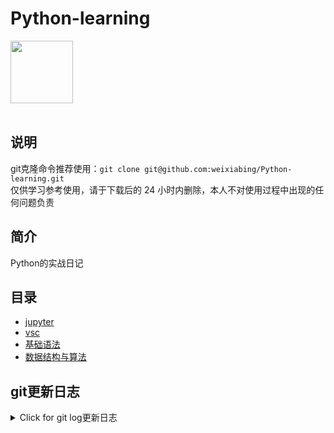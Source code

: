 # Python-learning
 <img src="https://i.giphy.com/media/LMt9638dO8dftAjtco/200.webp" width="100"><br><br>

## 说明
git克隆命令推荐使用：```git clone git@github.com:weixiabing/Python-learning.git```<br>
仅供学习参考使用，请于下载后的 24 小时内删除，本人不对使用过程中出现的任何问题负责
## 简介
Python的实战日记
## 目录
+ [jupyter](https://github.com/weixiabing/Python-learning/tree/main/jupyter)
+ [vsc](https://github.com/weixiabing/Python-learning/tree/main/vsc)
+ [基础语法](https://github.com/weixiabing/Python-learning/tree/main/%E5%9F%BA%E7%A1%80%E8%AF%AD%E6%B3%95)
+ [数据结构与算法](https://github.com/weixiabing/Python-learning/tree/main/%E6%95%B0%E6%8D%AE%E7%BB%93%E6%9E%84%E4%B8%8E%E7%AE%97%E6%B3%95)
## git更新日志
<details>
<summary>Click for git log更新日志</summary>

 ``` diff
---start---

更新时间:2021-08-08 12:00:01linux远程更新
commit a250cc55e828d3940d8901983c64d48975919879
Author: weixiabing <weixiabing@hotmail.com>
Date:   Sun Aug 8 11:59:23 2021 +0800

    Github Action Auto Updated

diff --git a/README.md b/README.md
index 9ff0594..46ed323 100644
--- a/README.md
+++ b/README.md
@@ -18,55 +18,15 @@ Python的实战日记
  ``` diff
 ---start---
 
-更新时间:2021-08-08 11:47:51linux远程更新
-commit e8e45912da93f3d8ddd5b5008b625d29d972e057
+更新时间:2021-08-08 11:59:23linux远程更新
+commit 7b8ee70d884eb3f5f00d3a1902602734a101c170
+Merge: 5ad0d77 bb12aca
 Author: “weixiabing” <weixiabing@hotmail.com>
-Date:   Sun Aug 8 11:47:07 2021 +0800
+Date:   Sun Aug 8 11:59:14 2021 +0800
 
-    1
+    Merge branch 'main' of github.com:weixiabing/Python-learning into main
 
-diff --git a/Pipfile b/Pipfile
-index ef3021d..fd4178d 100644
---- a/Pipfile
-+++ b/Pipfile
-@@ -4,7 +4,7 @@ url = "https://pypi.org/simple"
- verify_ssl = true
- 
- [scripts]
--build = "cd auto-get&python main1.py"
-+build = "python main1.py"
- 
- [dev-packages]
- 
-diff --git a/auto-get/log.txt b/auto-get/log.txt
-deleted file mode 100644
-index 9f33b4a..0000000
---- a/auto-get/log.txt
-+++ /dev/null
-@@ -1,137 +0,0 @@
--commit 4aab921dc10fd71ec0ddb2771515e4a14634b29b
--Author: “weixiabing” <weixiabing@hotmail.com>
--Date:   Sun Aug 8 11:21:19 2021 +0800
--
--    1
--
--diff --git a/main1.py b/main1.py
--index a93111b..ec37a9e 100644
----- a/main1.py
--+++ b/main1.py
--@@ -40,7 +40,7 @@ def get_link_info():
--             print(num)
--             id = item.find('td', class_="td-01 ranktop").get_text()
--             print(id)
---            f.write('| '+id+'	|'+title+"	|"+num+'|<br>
- ')
--+            f.write('| '+id+'	|'+title+"	|"+num+'|
- ')
--     with open (os.path.join(os.getcwd(), "weibohotnews.txt"), 'r', encoding='utf-8') as f:
--         result = f.read()
--     return result
--@@ -66,7 +66,7 @@ def main():
--     # 替换 ---start--- 到 ---end--- 之间的内容
+---end--- 之间的内容
 -     # pytz.timezone('Asia/Shanghai')).strftime('%Y年%m月%d日%H时M分')
 -     fmt = '%Y-%m-%d %H:%M:%S %Z%z'
 --    insert_info = "---开始---

更新时间:2021-08-08 12:06:51github action更新<br>
|  序号   | 关键字  |热度|
|  ----  | ----  |----|
| 1	|阿里 破冰文化	|6096050|
 | 2	|艺术体操团体全能决赛	|2532114|
 | 3	|美国总统拜登下令空袭塔利班	|2187267|
 | •	|王一博的鲜潮世代	||
 | 4	|货拉拉跳车事件司机妻子发声	|2110568|
 | 5	|张勇阿里内网回应女员工被侵害	|1946363|
 | 6	|Dina因裁判不公正丢失金牌后接受采访	|1923802|
 | 7	|33岁倪妮状态	|1663565|
 | 8	|原来奥运会结束还要写总结	|1569237|
 | 9	|扬州11个病例去过同一个核酸检测点	|1148861|
 | 10	|中国艺体演绎敦煌飞天	|1101904|
 | 11	|陈思诚为佟丽娅庆生	|1067991|
 | 12	|美国女篮vs日本女篮	|1024006|
 | 13	|阿里巴巴	|994919|
 | 14	|34岁研究生菜市场摆摊卖鸡爪	|893998|
 | 15	|佟丽娅38岁状态	|891507|
 | 16	|马云	|890577|
 | 17	|奥恰洛夫为了战胜马龙有多努力	|884788|
 | 18	|郑州已发现多起家庭聚集性感染	|872989|
 | 19	|阿里回应女员工被侵害	|853752|
 | 20	|世界看到了中国年轻人最好的样子	|780342|
 | 21	|宋威龙15岁海边照好帅	|765364|
 | 22	|印度得东京奥运第一枚金牌全国沸腾	|754897|
 | 23	|Lisa晒BLACKPINK合照庆出道五周年	|604886|
 | 24	|夫妻二人隐瞒扬州行程被罚	|586989|
 | 25	|俄罗斯跳高冠军太优雅了	|576434|
 | 26	|曹格被狗咬伤	|524791|
 | 27	|沈阳疫情	|509927|
 | 28	|张国伟只会说对对对的捧哏	|481385|
 | 29	|李荣浩为灵超放弃投票	|435817|
 | 30	|南京新增2例确诊均在集中隔离点发现	|418780|
 | 31	|韩国男运动员获奖牌免兵役	|418246|
 | 32	|欧尼熊妈妈	|417447|
 | 33	|东京奥运中国军团破纪录图鉴	|400151|
 | 34	|北京奥运会yyds	|393525|
 | 35	|东京奥运会最后一个比赛日	|370897|
 | 36	|蔡徐坤胡渣自拍	|363382|
 | 37	|起底德堡惊人黑幕	|337380|
 | 38	|马龙人民日报撰文	|308124|
 | 39	|分手后又复合是怎样一种体验	|294095|
 | 40	|喝完秋天第一杯奶茶失眠了	|284577|
 | 41	|没想到国乒还能助眠	|240396|
 | 42	|邹凯周捷夫妇迎二胎	|236849|
 | 43	|雪中悍刀行动画预告	|235905|
 | 44	|张杰特别企划原声旁白	|233359|
 | 45	|诛仙动画首支pv	|230301|
 | 46	|许昕不仅是喜剧人	|227074|
 | 47	|安徽含山通报粗暴执法事件	|226613|
 | 48	|父亲做核酸检测巧遇驰援的儿子	|221832|
 | 49	|熊敦瀚愿意为水球放弃美貌	|220852|
 | 50	|乔振宇25年前的美人尖	|213472|
 
---结束---
 
 </p>
</details>
